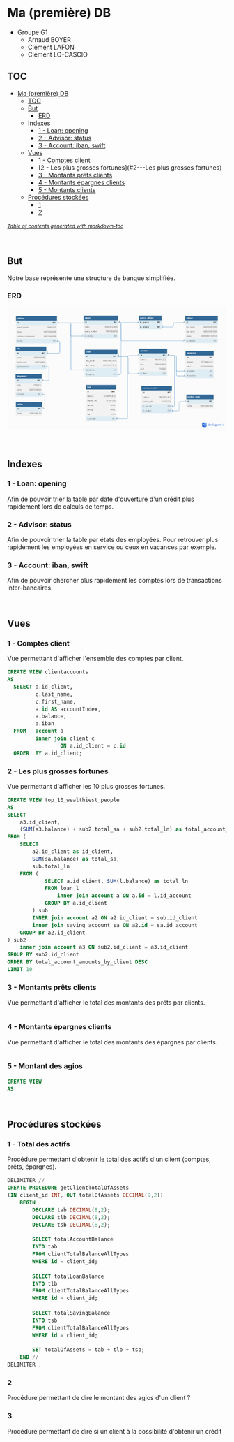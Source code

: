 # Ma (première) DB

- Groupe G1
  - Arnaud BOYER
  - Clément LAFON
  - Clément LO-CASCIO

## TOC

- [Ma (première) DB](#ma--premi-re--db)
  * [TOC](#toc)
  * [But](#but)
    + [ERD](#erd)
  * [Indexes](#indexes)
    + [1 - Loan: opening](#1---loan--opening)
    + [2 - Advisor: status](#2---advisor--status)
    + [3 - Account: iban, swift](#3---account--iban--swift)
  * [Vues](#vues)
    + [1 - Comptes client](#1---comptes-client)
    + [2 - Les plus grosses fortunes](#2---Les plus grosses fortunes)
    + [3 - Montants prêts clients](#3---montants-pr-ts-clients)
    + [4 - Montants épargnes clients](#4---montants--pargnes-clients)
    + [5 - Montants clients](#5---montants-clients)
  * [Procédures stockées](#proc-dures-stock-es)
    + [1](#1)
    + [2](#2)

<small><i><a href='http://ecotrust-canada.github.io/markdown-toc/'>Table of contents generated with markdown-toc</a></i></small>



<br>


## But

Notre base représente une structure de banque simplifiée.

### ERD
![ERD](erd.png)

<br>

## Indexes

### 1 - Loan: opening

Afin de pouvoir trier la table par date d'ouverture d'un crédit plus rapidement lors de calculs de temps.



### 2 - Advisor: status

Afin de pouvoir trier la table par états des employées. Pour retrouver plus rapidement les employées en service ou ceux en vacances par exemple.



### 3 - Account: iban, swift

Afin de pouvoir chercher plus rapidement les comptes lors de transactions inter-bancaires.

<br>

## Vues 

### 1 - Comptes client

Vue permettant d'afficher l'ensemble des comptes par client.

```sql
CREATE VIEW clientaccounts
AS
  SELECT a.id_client,
         c.last_name,
         c.first_name,
         a.id AS accountIndex,
         a.balance,
         a.iban
  FROM   account a
         inner join client c
                 ON a.id_client = c.id
  ORDER  BY a.id_client; 
```



### 2 - Les plus grosses fortunes

Vue permettant d'afficher les 10 plus grosses fortunes.

```sql
CREATE VIEW top_10_wealthiest_people
AS
SELECT
	a3.id_client,
	(SUM(a3.balance) + sub2.total_sa + sub2.total_ln) as total_account_amounts_by_client
FROM (
	SELECT 
		a2.id_client as id_client,
		SUM(sa.balance) as total_sa,
		sub.total_ln
	FROM (
			SELECT a.id_client, SUM(l.balance) as total_ln
			FROM loan l 
				inner join account a ON a.id = l.id_account
			GROUP BY a.id_client 
		) sub
		INNER join account a2 ON a2.id_client = sub.id_client
		inner join saving_account sa ON a2.id = sa.id_account  
	GROUP BY a2.id_client
) sub2
	inner join account a3 ON sub2.id_client = a3.id_client 
GROUP BY sub2.id_client
ORDER BY total_account_amounts_by_client DESC 
LIMIT 10
```



### 3 - Montants prêts clients

Vue permettant d'afficher le total des montants des prêts par clients.

```sql
```



### 4 - Montants épargnes clients

Vue permettant d'afficher le total des montants des épargnes par clients.

```sql
```



### 5 - Montant des agios

```sql
CREATE VIEW 
AS
```



<br>

## Procédures stockées

### 1 - Total des actifs

Procédure permettant d'obtenir le total des actifs d'un client (comptes, prêts, épargnes).

```sql
DELIMITER //
CREATE PROCEDURE getClientTotalOfAssets 
(IN client_id INT, OUT totalOfAssets DECIMAL(9,2))
	BEGIN
		DECLARE tab DECIMAL(8,2);
	    DECLARE tlb DECIMAL(8,2);
	    DECLARE tsb DECIMAL(8,2);
		
		SELECT totalAccountBalance
		INTO tab
		FROM clientTotalBalanceAllTypes
		WHERE id = client_id;
	
		SELECT totalLoanBalance
		INTO tlb
		FROM clientTotalBalanceAllTypes
		WHERE id = client_id;
	
		SELECT totalSavingBalance
		INTO tsb
		FROM clientTotalBalanceAllTypes
		WHERE id = client_id;	
	
		SET totalOfAssets = tab + tlb + tsb;
	END //
DELIMITER ;
```



### 2

Procédure permettant de dire le montant des agios d'un client ?

### 3 

Procédure permettant de dire si un client à la  possibilité d'obtenir un crédit

